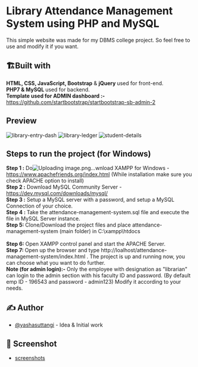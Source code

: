 <h1 align="left"> Library Attendance Management System using PHP and MySQL </h1>
 
 <p> This simple website was made for my DBMS college project. So feel free to use and modify it if you want. </p>
 
## 🏗️Built with 
  <b> HTML, CSS, JavaScript, Bootstrap</b> & <b> jQuery </b> used for front-end.
  <br>
  <b> PHP7 & MySQL </b> used for backend.
  <br>
  <b> Template used for ADMIN dashboard :-</b> https://github.com/startbootstrap/startbootstrap-sb-admin-2
 
## Preview 
![library-entry-dash](https://user-images.githubusercontent.com/54986806/123215016-88a44b80-d4e5-11eb-9da5-7bed769167ed.jpg)
![library-ledger](https://user-images.githubusercontent.com/54986806/123215344-f781a480-d4e5-11eb-94ee-b04f9cecda0a.jpg)
![student-details](https://user-images.githubusercontent.com/54986806/123215356-fa7c9500-d4e5-11eb-96cf-4649c0952c19.jpg)


## Steps to run the project (for Windows)
<b>Step 1 :</b> Do![Uploading image.png…]()wnload XAMPP for Windows - https://www.apachefriends.org/index.html (While installation make sure you check APACHE option to install) 
<br>
<b>Step 2 :</b> Download MySQL Community Server - https://dev.mysql.com/downloads/mysql/ 
<br>
<b> Step 3 :</b> Setup a MySQL server with a password, and setup a MySQL Connection of your choice. 
<br>
<b> Step 4 : </b> Take the attendance-management-system.sql file and execute the file in MySQL Server instance. 
<br> 
<b> Step 5: </b> Clone/Download the project files and place attendance-management-system (main folder) in C:\xampp\htdocs\
<br> 
<b>Step 6: </b> Open XAMPP control panel and start the APACHE Server. 
<br> 
<b>Step 7: </b> Open up the browser and type http://loalhost/attendance-management-system/index.html . The project is up and running now, you can choose what you want to do further.
<br>
<b>Note (for admin login):- </b> Only the employee with designation as "librarian" can login to the admin section with his faculty ID and password. (By default emp ID - 196543 and password - admin123) Modify it according to your needs. 


## ✍️ Author <a name = "author"></a>
- [@yashasuttangi](https://github.com/yashasuttani) - Idea & Initial work


## 📄 Screenshot <a name = "screenshots"></a>
- [screenshots](https://github.com/yashasuttangi/lib-attendance-management-system/tree/main/Project%20Screenshots)
